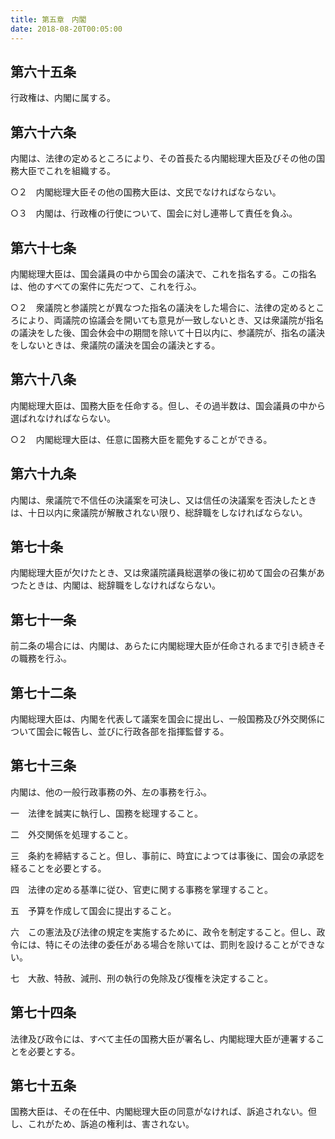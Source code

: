 ```yaml
---
title: 第五章　内閣
date: 2018-08-20T00:05:00
---
```


## 第六十五条　

行政権は、内閣に属する。

## 第六十六条　

内閣は、法律の定めるところにより、その首長たる内閣総理大臣及びその他の国務大臣でこれを組織する。

○２　内閣総理大臣その他の国務大臣は、文民でなければならない。

○３　内閣は、行政権の行使について、国会に対し連帯して責任を負ふ。

## 第六十七条　

内閣総理大臣は、国会議員の中から国会の議決で、これを指名する。この指名は、他のすべての案件に先だつて、これを行ふ。

○２　衆議院と参議院とが異なつた指名の議決をした場合に、法律の定めるところにより、両議院の協議会を開いても意見が一致しないとき、又は衆議院が指名の議決をした後、国会休会中の期間を除いて十日以内に、参議院が、指名の議決をしないときは、衆議院の議決を国会の議決とする。

## 第六十八条　

内閣総理大臣は、国務大臣を任命する。但し、その過半数は、国会議員の中から選ばれなければならない。

○２　内閣総理大臣は、任意に国務大臣を罷免することができる。

## 第六十九条　

内閣は、衆議院で不信任の決議案を可決し、又は信任の決議案を否決したときは、十日以内に衆議院が解散されない限り、総辞職をしなければならない。

## 第七十条　

内閣総理大臣が欠けたとき、又は衆議院議員総選挙の後に初めて国会の召集があつたときは、内閣は、総辞職をしなければならない。

## 第七十一条　

前二条の場合には、内閣は、あらたに内閣総理大臣が任命されるまで引き続きその職務を行ふ。

## 第七十二条　

内閣総理大臣は、内閣を代表して議案を国会に提出し、一般国務及び外交関係について国会に報告し、並びに行政各部を指揮監督する。

## 第七十三条　

内閣は、他の一般行政事務の外、左の事務を行ふ。

一　法律を誠実に執行し、国務を総理すること。

二　外交関係を処理すること。

三　条約を締結すること。但し、事前に、時宜によつては事後に、国会の承認を経ることを必要とする。

四　法律の定める基準に従ひ、官吏に関する事務を掌理すること。

五　予算を作成して国会に提出すること。

六　この憲法及び法律の規定を実施するために、政令を制定すること。但し、政令には、特にその法律の委任がある場合を除いては、罰則を設けることができない。

七　大赦、特赦、減刑、刑の執行の免除及び復権を決定すること。

## 第七十四条　

法律及び政令には、すべて主任の国務大臣が署名し、内閣総理大臣が連署することを必要とする。

## 第七十五条　

国務大臣は、その在任中、内閣総理大臣の同意がなければ、訴追されない。但し、これがため、訴追の権利は、害されない。

